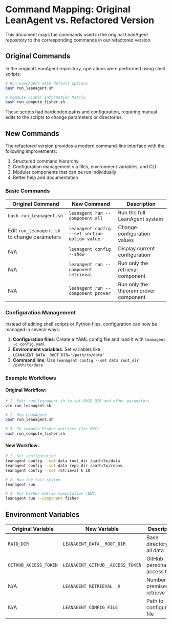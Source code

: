 # Command Mapping: Original LeanAgent vs. Refactored Version

This document maps the commands used in the original LeanAgent repository to the corresponding commands in our refactored version.

## Original Commands

In the original LeanAgent repository, operations were performed using shell scripts:

```bash
# Run LeanAgent with default options
bash run_leanagent.sh

# Compute Fisher Information Matrix
bash run_compute_fisher.sh
```

These scripts had hardcoded paths and configuration, requiring manual edits to the scripts to change parameters or directories.

## New Commands

The refactored version provides a modern command-line interface with the following improvements:

1. Structured command hierarchy
2. Configuration management via files, environment variables, and CLI
3. Modular components that can be run individually
4. Better help and documentation

### Basic Commands

| Original Command | New Command | Description |
|------------------|-------------|-------------|
| `bash run_leanagent.sh` | `leanagent run --component all` | Run the full LeanAgent system |
| Edit `run_leanagent.sh` to change parameters | `leanagent config --set section option value` | Change configuration values |
| N/A | `leanagent config --show` | Display current configuration |
| N/A | `leanagent run --component retrieval` | Run only the retrieval component |
| N/A | `leanagent run --component prover` | Run only the theorem prover component |

### Configuration Management

Instead of editing shell scripts or Python files, configuration can now be managed in several ways:

1. **Configuration files**: Create a YAML config file and load it with `leanagent -c config.yaml`
2. **Environment variables**: Set variables like `LEANAGENT_DATA__ROOT_DIR="/path/to/data"`
3. **Command line**: Use `leanagent config --set data root_dir /path/to/data`

### Example Workflows

#### Original Workflow:

```bash
# 1. Edit run_leanagent.sh to set RAID_DIR and other parameters
vim run_leanagent.sh

# 2. Run LeanAgent
bash run_leanagent.sh

# 3. To compute Fisher matrices (for EWC)
bash run_compute_fisher.sh
```

#### New Workflow:

```bash
# 1. Set configuration
leanagent config --set data root_dir /path/to/data
leanagent config --set data repo_dir /path/to/repos
leanagent config --set retrieval k 10

# 2. Run the full system
leanagent run

# 3. For Fisher matrix computation (EWC)
leanagent run --component fisher
```

## Environment Variables

| Original Variable | New Variable | Description |
|-------------------|--------------|-------------|
| `RAID_DIR` | `LEANAGENT_DATA__ROOT_DIR` | Base directory for all data |
| `GITHUB_ACCESS_TOKEN` | `LEANAGENT_GITHUB__ACCESS_TOKEN` | GitHub personal access token |
| N/A | `LEANAGENT_RETRIEVAL__K` | Number of premises to retrieve |
| N/A | `LEANAGENT_CONFIG_FILE` | Path to configuration file 
